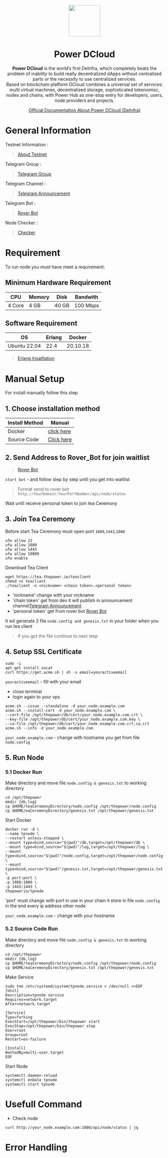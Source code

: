 <p align="center">
    <img height="100" height="auto" src="https://user-images.githubusercontent.com/56349947/204550860-ecf49956-0283-4989-9b59-2469d7413ca7.svg">
</p>
<h1 align='center'>Power DCloud</h1>
<p align='center'><b>Power DCloud</b> is the world’s first DeInfra, which completely beats the problem of inability to build really decentralized dApps without centralized parts or the necessity to use centralized services.</br>
Based on blockchain platform DCloud combines a universal set of services: multi virtual machines, decentralized storage, sophisticated tokenomisc, nodes and chains, with Power Hub as one-stop entry for developers, users, node providers and projects.
</p>
<p align='center'>
    <a href="https://doc.thepower.io/docs/about">Official Documentation About Power DCloud (DeInfra)</a>
</p>

# General Information

Testnet Information :
> [About Testnet](https://medium.com/the-power-official-blog/deinfra-testnet-verification-and-test-assignment-in-the-community-bot-are-launched-today-b253f397b1fa)

Telegram Group :
> [Telegram Group](https://t.me/thepower_chat)

Telegram Channel :
> [Telegram Announcement](https://t.me/thepowerio)

Telegram Bot :
> [Rover Bot](https://t.me/thepowerio_bot)

Node Checker :
> [Checker](https://zabbix.thepower.io/zabbix.php?action=dashboard.view#)

# Requirement
To run node you must have meet a requirement:
## Minimum Hardware Requirement
|   CPU  | Memory | Disk  | Bandwith |
|--------|--------|-------|----------|
| 4 Core |  4 GB  | 40 GB | 100 Mbps |
## Software Requirement
|       OS     | Erlang |  Docker  |
|--------------|--------|----------|
| Ubuntu 22.04 |  22.4  | 20.10.18 |

> [Erlang Insatllation](./Erlang.md)
# Manual Setup
For install manually follow this step

## 1. Choose installation method

| Install Method |               Manual             |
|----------------|----------------------------------|
|     Docker     | [click here](./DockerInstall.md) |
|   Source Code  | [Click here](./SourceInstall.md) |

## 2. Send Address to Rover_Bot for join waitlist

> [Rover Bot](https://t.me/thepowerio_bot)

`start bot` - and follow step by step until you get into waitlist

> Format send to rover bot `http://YourDomain:YourPortNumber/api/node/status`

Wait until receive personal token to join tea Ceremony

## 3. Join Tea Ceremony
Before start Tea Ceremony must open port `1800`,`1443`,`1080`
```
ufw allow 22
ufw allow 1800
ufw allow 1443
ufw allow 10800
ufw enable
```
Download Tea Client
```
wget https://tea.thepower.io/teaclient
chmod +x teaclient
./teaclient -n <nickname> <chain token>.<personal token>
```
- 'nickname' change with your nickname
- 'chain token' get from dev it will publish in announcement channel<a href='https://t.me/thepowerio)'>Telegram Announcement</a>
- 'personal token' get from rover bot <a href="https://t.me/thepowerio_bot)">Rover Bot</a>

It wil generate 2 file `node.config and genesis.txt` in your folder when you run tea client

> if you got the file continue to next step

## 4. Setup SSL Certificate
```
sudo -i
apt-get install socat
curl https://get.acme.sh | sh -s email=youractiveemail
```
`youractiveemail` - fill with your email
- close terminal
- login again to your vps
```
acme.sh --issue --standalone -d your_node.example.com
acme.sh --install-cert -d your_node.example.com \
--cert-file /opt/thepower/db/cert/your_node.example.com.crt \
--key-file /opt/thepower/db/cert/your_node.example.com.key \
--ca-file /opt/thepower/db/cert/your_node.example.com.crt.ca.crt
acme.sh --info -d your_node.example.com
```
`your_node.example.com` - change with hostname you get from file `node.config`

## 5. Run Node
### 5.1 Docker Run
Make directory and move file `node.config & genesis.txt` to working directory
```
cd /opt/thepower
mkdir {db,log}
cp $HOME/teaCeremonyDirectory/node.config /opt/thepower/node.config
cp $HOME/eaCeremonyDirectory/genesis.txt /opt/thepower/genesis.txt
```
Start Docker
```
docker run -d \
--name tpnode \
--restart unless-stopped \
--mount type=bind,source="$(pwd)"/db,target=/opt/thepower/db \
--mount type=bind,source="$(pwd)"/log,target=/opt/thepower/log \
--mount type=bind,source="$(pwd)"/node.config,target=/opt/thepower/node.config \
--mount type=bind,source="$(pwd)"/genesis.txt,target=/opt/thepower/genesis.txt \
-p port:port \
-p 1080:1080 \
-p 1443:1443 \
thepowerio/tpnode
```
'port' must change with port in use in your chain it store in file `node.config` in the end every ip address other node

`your_node.example.com` - change with your hostname
### 5.2 Source Code Run
Make directory and move file `node.config & genesis.txt` to working directory
```
cd /opt/thepower
mkdir {db,log}
cp $HOME/teaCeremonyDirectory/node.config /opt/thepower/node.config
cp $HOME/eaCeremonyDirectory/genesis.txt /opt/thepower/genesis.txt
```
Make Service
```
sudo tee /etc/systemd/system/tpnode.service > /dev/null <<EOF
[Unit]
Description=tpnode service
Requires=network.target
After=network.target

[Service]
Type=forking
ExecStart=/opt/thepower/bin/thepower start
ExecStop=/opt/thepower/bin/thepower stop
User=root
Group=root
Restart=on-failure

[Install]
WantedBy=multi-user.target
EOF
```
Start Node
```
systemctl daemon-reload
systemctl enbale tpnode
systemctl start tpnode
```
# Usefull Command

- Check node 
```
curl http://your_node.example.com:1080/api/node/status | jq
```
# Error Handling